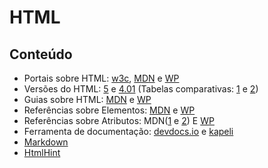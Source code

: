 # HTML

## Conteúdo

* Portais sobre HTML: [w3c](https://www.w3.org/), [MDN](https://developer.mozilla.org/en-US/docs/Web/HTML) e  [WP](https://docs.webplatform.org/wiki/html)
* Versões do HTML: [5](https://www.w3.org/TR/html5/) e [4.01](https://www.w3.org/TR/html4/) (Tabelas comparativas: [1](http://www.w3schools.com/tags/ref_html_dtd.asp) e [2](http://www.triin.net/temp/html-elements.html))
* Guias sobre HTML: [MDN](https://developer.mozilla.org/en-US/docs/Web/Guide/HTML) e [WP](https://docs.webplatform.org/wiki/html/tutorials)
* Referências sobre Elementos: [MDN](https://developer.mozilla.org/en-US/docs/Web/HTML/Element) e [WP](https://docs.webplatform.org/wiki/html/elements)
* Referências sobre Atributos: MDN([1](https://developer.mozilla.org/en-US/docs/Web/HTML/Attributes) e [2](https://developer.mozilla.org/en-US/docs/Web/HTML/Global_attributes)) E [WP](https://docs.webplatform.org/wiki/html/attributes)
* Ferramenta de documentação: [devdocs.io](http://devdocs.io/html) e [kapeli](https://kapeli.com/mdn_offline)
* [Markdown](https://github.com/adam-p/markdown-here/wiki/Markdown-Cheatsheet)
* [HtmlHint](https://atom.io/packages/linter-htmlhint)
